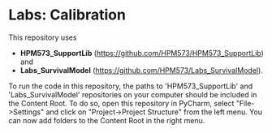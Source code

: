 # Labs: Calibration

This repository uses
- **HPM573_SupportLib** (https://github.com/HPM573/HPM573_SupportLib) and
- **Labs_SurvivalModel** (https://github.com/HPM573/Labs_SurvivalModel).

To run the code in this repository, the paths to 
'HPM573_SupportLib' and 'Labs_SurvivalModel' repositories on your computer should be included 
in the Content Root. 
To do so, open this repository in PyCharm, select "File->Settings" and 
click on "Project->Project Structure" from the left menu. 
You can now add folders to the Content Root in the right menu.
